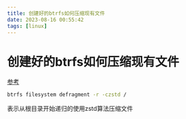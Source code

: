 ```yaml
---
title: 创建好的btrfs如何压缩现有文件
date: 2023-08-16 00:55:42
tags: [linux]
---
```


# 创建好的btrfs如何压缩现有文件

[参考](https://archive.kernel.org/oldwiki/btrfs.wiki.kernel.org/index.php/Problem_FAQ.html#Defragmenting_a_directory_doesn.27t_work)

```sh
btrfs filesystem defragment -r -czstd /
```

表示从根目录开始递归的使用zstd算法压缩文件

